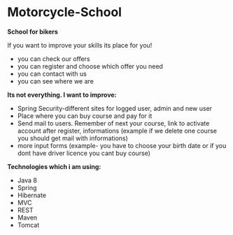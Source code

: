 # Motorcycle-School

<b>School for bikers</b> <br>

If you want to improve your skills its place for you! <br>
<ul>
<li>you can check our offers <br></li>
<li>you can register and choose which offer you need <br></li>
<li>you can contact with us <br></li>
<li>you can see where we are</li>
</ul>
<b>Its not everything. I want to improve:</b>
<ul>
<li>Spring Security-different sites for logged user, admin and new user <br></li>
<li>Place where you can buy course and pay for it <br></li>
<li>Send mail to users. Remember of next your course, link to activate account after register, informations (example if we delete one course you should get mail with informations) <br></li>
<li>more input forms (example- you have to choose your birth date or if you dont have driver licence you cant buy course) <br></li>
</ul>

<b>Technologies which i am using: <br></b>
<ul>
<li>Java 8 <br></li>
<li>Spring <br></li>
<li>Hibernate <br></li>
<li>MVC <br></li>
<li>REST <br></li>
<li>Maven</li>
<li>Tomcat</li>
  
  </ul>

